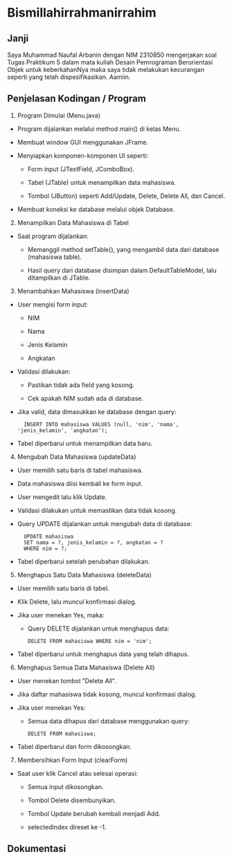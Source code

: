 # Bismillahirrahmanirrahim

## Janji
Saya Muhammad Naufal Arbanin dengan NIM 2310850 mengerjakan soal Tugas Praktikum 5 dalam mata kuliah Desain Pemrograman Berorientasi Objek untuk keberkahanNya maka saya tidak melakukan kecurangan seperti yang telah dispesifikasikan. Aamiin.

## Penjelasan Kodingan / Program

1. Program Dimulai (Menu.java)

- Program dijalankan melalui method main() di kelas Menu.

- Membuat window GUI menggunakan JFrame.

- Menyiapkan komponen-komponen UI seperti:

   - Form input (JTextField, JComboBox).

   - Tabel (JTable) untuk menampilkan data mahasiswa.

   - Tombol (JButton) seperti Add/Update, Delete, Delete All, dan Cancel.

- Membuat koneksi ke database melalui objek Database.

2. Menampilkan Data Mahasiswa di Tabel
- Saat program dijalankan:

  - Memanggil method setTable(), yang mengambil data dari database (mahasiswa table).

  - Hasil query dari database disimpan dalam DefaultTableModel, lalu ditampilkan di JTable.

3. Menambahkan Mahasiswa (insertData)
- User mengisi form input:

  - NIM

  - Nama

  - Jenis Kelamin

  - Angkatan

- Validasi dilakukan:

  - Pastikan tidak ada field yang kosong.

  - Cek apakah NIM sudah ada di database.

- Jika valid, data dimasukkan ke database dengan query:

        INSERT INTO mahasiswa VALUES (null, 'nim', 'nama', 'jenis_kelamin', 'angkatan');

- Tabel diperbarui untuk menampilkan data baru.

4. Mengubah Data Mahasiswa (updateData)
- User memilih satu baris di tabel mahasiswa.

- Data mahasiswa diisi kembali ke form input.

- User mengedit lalu klik Update.

- Validasi dilakukan untuk memastikan data tidak kosong.

- Query UPDATE dijalankan untuk mengubah data di database:

        UPDATE mahasiswa 
        SET nama = ?, jenis_kelamin = ?, angkatan = ? 
        WHERE nim = ?;

- Tabel diperbarui setelah perubahan dilakukan.

5. Menghapus Satu Data Mahasiswa (deleteData)
- User memilih satu baris di tabel.

- Klik Delete, lalu muncul konfirmasi dialog.

- Jika user menekan Yes, maka:

  - Query DELETE dijalankan untuk menghapus data:

        DELETE FROM mahasiswa WHERE nim = 'nim';

- Tabel diperbarui untuk menghapus data yang telah dihapus.

6. Menghapus Semua Data Mahasiswa (Delete All)
- User menekan tombol "Delete All".

- Jika daftar mahasiswa tidak kosong, muncul konfirmasi dialog.

- Jika user menekan Yes:

  - Semua data dihapus dari database menggunakan query:

        DELETE FROM mahasiswa;

- Tabel diperbarui dan form dikosongkan.

7. Membersihkan Form Input (clearForm)
- Saat user klik Cancel atau selesai operasi:

  - Semua input dikosongkan.

  - Tombol Delete disembunyikan.

  - Tombol Update berubah kembali menjadi Add.

  - selectedIndex direset ke -1.

## Dokumentasi

  
